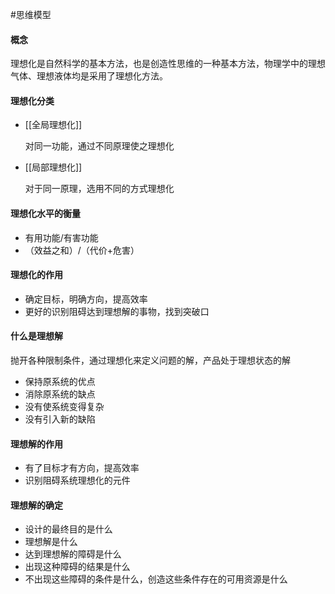 #思维模型 
#### 概念
理想化是自然科学的基本方法，也是创造性思维的一种基本方法，物理学中的理想气体、理想液体均是采用了理想化方法。

#### 理想化分类
   - [[全局理想化]]

        对同一功能，通过不同原理使之理想化

   - [[局部理想化]]

        对于同一原理，选用不同的方式理想化

####  理想化水平的衡量
- 有用功能/有害功能
- （效益之和）/（代价+危害）

####  理想化的作用
- 确定目标，明确方向，提高效率
- 更好的识别阻碍达到理想解的事物，找到突破口

#### 什么是理想解

抛开各种限制条件，通过理想化来定义问题的解，产品处于理想状态的解

- 保持原系统的优点
- 消除原系统的缺点
- 没有使系统变得复杂
- 没有引入新的缺陷

#### 理想解的作用

- 有了目标才有方向，提高效率
- 识别阻碍系统理想化的元件

#### 理想解的确定

- 设计的最终目的是什么
- 理想解是什么
- 达到理想解的障碍是什么
- 出现这种障碍的结果是什么
- 不出现这些障碍的条件是什么，创造这些条件存在的可用资源是什么